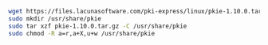 ﻿```sh
wget https://files.lacunasoftware.com/pki-express/linux/pkie-1.10.0.tar.gz
sudo mkdir /usr/share/pkie
sudo tar xzf pkie-1.10.0.tar.gz -C /usr/share/pkie
sudo chmod -R a=r,a+X,u+w /usr/share/pkie
```
